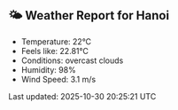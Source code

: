<!-- WEATHER-START -->
## 🌤 Weather Report for Hanoi

- Temperature: 22°C
- Feels like: 22.81°C
- Conditions: overcast clouds
- Humidity: 98%
- Wind Speed: 3.1 m/s

Last updated: 2025-10-30 20:25:21 UTC
<!-- WEATHER-END -->
